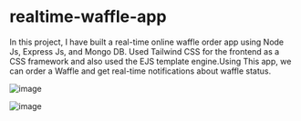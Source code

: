# realtime-waffle-app
In this project, I have built a real-time online waffle order app using Node Js, Express Js, and Mongo DB. Used Tailwind CSS for the frontend as a CSS framework and also used the EJS template engine.Using This app, we can order a Waffle and get real-time notifications about waffle status.

![image](https://user-images.githubusercontent.com/66508383/148634711-2324394c-7b75-4d27-a319-35b5b8fad692.png)

![image](https://user-images.githubusercontent.com/66508383/148635291-1053087e-ee73-44e0-a753-a06f7d4ae390.png)




